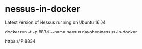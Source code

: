 # nessus-in-docker
Latest version of Nessus running on Ubuntu 16.04

docker run -t -p 8834 --name nessus davohen/nessus-in-docker

https://IP:8834
